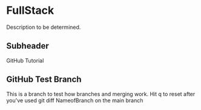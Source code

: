 # FullStack

Description to be determined. 

## Subheader

GitHub Tutorial

## GitHub Test Branch

This is a branch to test how branches and merging work. 
Hit q to reset after you've used git diff NameofBranch on the main branch